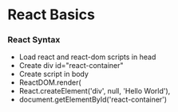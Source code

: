 # React Basics

### React Syntax
* Load react and react-dom scripts in head
* Create div id="react-container"
* Create script in body
* ReactDOM.render(
* React.createElement('div', null, 'Hello World'),
* document.getElementById('react-container')
